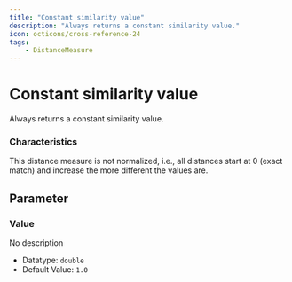```yaml
---
title: "Constant similarity value"
description: "Always returns a constant similarity value."
icon: octicons/cross-reference-24
tags: 
    - DistanceMeasure
---
```

# Constant similarity value
<!-- This file was generated - DO NOT CHANGE IT MANUALLY -->



Always returns a constant similarity value.

### Characteristics
This distance measure is not normalized, i.e., all distances start at 0 (exact match) and increase the more different the values are.

## Parameter

### Value

No description

- Datatype: `double`
- Default Value: `1.0`



